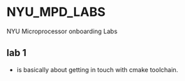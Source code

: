 # NYU_MPD_LABS

NYU Microprocessor onboarding Labs


## lab 1 

* is basically about getting in touch with cmake toolchain.